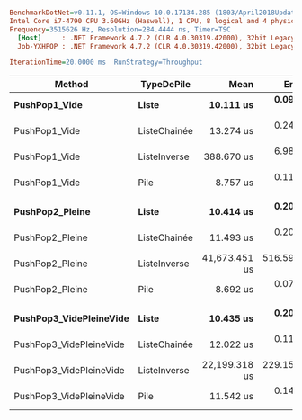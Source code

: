 ``` ini

BenchmarkDotNet=v0.11.1, OS=Windows 10.0.17134.285 (1803/April2018Update/Redstone4)
Intel Core i7-4790 CPU 3.60GHz (Haswell), 1 CPU, 8 logical and 4 physical cores
Frequency=3515626 Hz, Resolution=284.4444 ns, Timer=TSC
  [Host]     : .NET Framework 4.7.2 (CLR 4.0.30319.42000), 32bit LegacyJIT-v4.7.3163.0
  Job-YXHPOP : .NET Framework 4.7.2 (CLR 4.0.30319.42000), 32bit LegacyJIT-v4.7.3163.0

IterationTime=20.0000 ms  RunStrategy=Throughput  

```
|                  Method |   TypeDePile |          Mean |       Error |      StdDev |
|------------------------ |------------- |--------------:|------------:|------------:|
|           **PushPop1_Vide** |        **Liste** |     **10.111 us** |   **0.0916 us** |   **0.0812 us** |
|           PushPop1_Vide | ListeChainée |     13.274 us |   0.2491 us |   0.2330 us |
|           PushPop1_Vide | ListeInverse |    388.670 us |   6.9891 us |   6.1957 us |
|           PushPop1_Vide |         Pile |      8.757 us |   0.1166 us |   0.0974 us |
|                         |              |               |             |             |
|         **PushPop2_Pleine** |        **Liste** |     **10.414 us** |   **0.2066 us** |   **0.2537 us** |
|         PushPop2_Pleine | ListeChainée |     11.493 us |   0.2077 us |   0.1943 us |
|         PushPop2_Pleine | ListeInverse | 41,673.451 us | 516.5972 us | 483.2253 us |
|         PushPop2_Pleine |         Pile |      8.692 us |   0.0714 us |   0.0668 us |
|                         |              |               |             |             |
| **PushPop3_VidePleineVide** |        **Liste** |     **10.435 us** |   **0.2051 us** |   **0.2014 us** |
| PushPop3_VidePleineVide | ListeChainée |     12.022 us |   0.1164 us |   0.0972 us |
| PushPop3_VidePleineVide | ListeInverse | 22,199.318 us | 229.1565 us | 203.1413 us |
| PushPop3_VidePleineVide |         Pile |     11.542 us |   0.1419 us |   0.1328 us |
